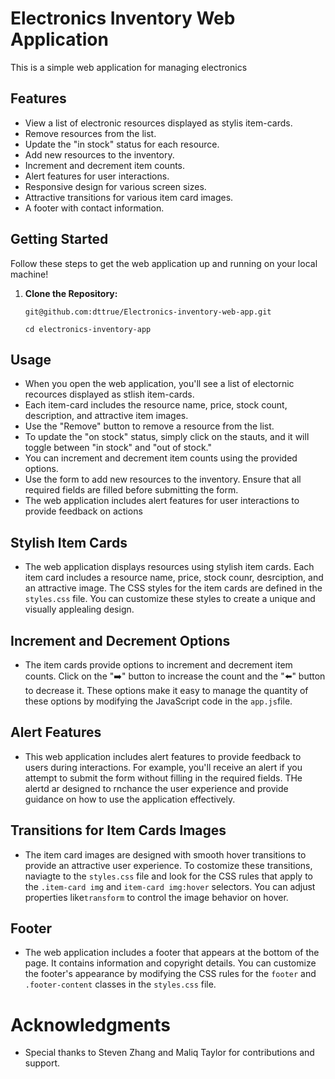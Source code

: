 # Electronics Inventory Web Application


This is a simple web application for managing electronics

## Features

- View a list of electronic resources displayed as stylis item-cards.
- Remove resources from the list.
- Update the "in stock" status for each resource.
- Add new resources to the inventory.
- Increment and decrement item counts.
- Alert features for user interactions.
- Responsive design for various screen sizes.
- Attractive transitions for various item card images.
- A footer with contact information.

## Getting Started

Follow these steps to get the web application up and running on your local machine!

1. **Clone the Repository:**

   ```Terminal
   git@github.com:dttrue/Electronics-inventory-web-app.git

   cd electronics-inventory-app 
   ```
## Usage

- When you open the web application, you'll see a list of electornic recources displayed as stlish item-cards.
- Each item-card includes the resource name, price, stock count, description, and attractive item images.
- Use the "Remove" button to remove a resource from the list.
- To update the "on stock" status, simply click on the stauts, and it will toggle between "in stock" and "out of stock."
- You can increment and decrement item counts using the provided options.
- Use the form to add new resources to the inventory. Ensure that all required fields are filled before submitting the form.
- The web application includes alert features for user interactions to provide feedback on actions

## Stylish Item Cards

- The web application displays resources using stylish item cards. Each item card includes a resource name, price, stock counr, desrciption, and an attractive image. The CSS styles for the item cards are defined in the `styles.css` file. You can customize these styles to create a unique and visually applealing design.

## Increment and Decrement Options

- The item cards provide options to increment and decrement item counts. Click on the "➡️" button to increase the count and the "⬅️" button to decrease it. These options make it easy to manage the quantity of these options by modifying the JavaScript code in the `app.js`file.

## Alert Features 

- This web application includes alert features to provide feedback to users during interactions. For example, you'll receive an alert if you attempt to submit the form without filling in the required fields. THe alertd ar designed to rnchance the user experience and provide guidance on how to use the application effectively.

## Transitions for Item Cards Images

- The item card images are designed with smooth hover transitions to provide an attractive user experience. To costomize these transitions, naviagte to the `styles.css` file and look for the CSS rules that apply to the `.item-card img` and `item-card img:hover` selectors. You can adjust properties like`transform` to control the image behavior on hover.

## Footer 

- The web application includes a footer that appears at the bottom of the page. It contains information and copyright details. You can customize the footer's appearance by modifying the CSS rules for the `footer` and `.footer-content` classes in the `styles.css` file.

# Acknowledgments

- Special thanks to Steven Zhang and Maliq Taylor for contributions and support.